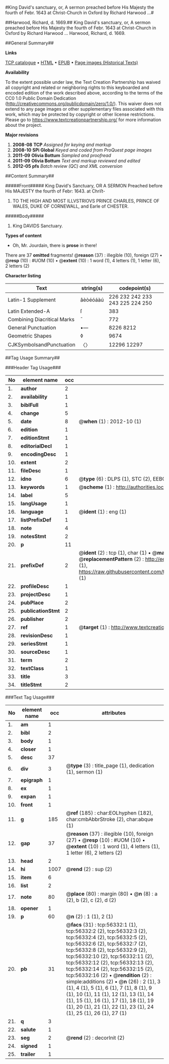 #King David's sanctuary, or, A sermon preached before His Majesty the fourth of Febr. 1643 at Christ-Church in Oxford by Richard Harwood ...#

##Harwood, Richard, d. 1669.##
King David's sanctuary, or, A sermon preached before His Majesty the fourth of Febr. 1643 at Christ-Church in Oxford by Richard Harwood ...
Harwood, Richard, d. 1669.

##General Summary##

**Links**

[TCP catalogue](http://www.ota.ox.ac.uk/tcp/)  • 
[HTML](http://tei.it.ox.ac.uk/tcp/Texts-HTML/free/A43/A43053.html)  • 
[EPUB](http://tei.it.ox.ac.uk/tcp/Texts-EPUB/free/A43/A43053.epub) • 
[Page images (Historical Texts)](https://historicaltexts.jisc.ac.uk/eebo-12212357e)

**Availability**

To the extent possible under law, the Text Creation Partnership has waived all copyright and related or neighboring rights to this keyboarded and encoded edition of the work described above, according to the terms of the CC0 1.0 Public Domain Dedication (http://creativecommons.org/publicdomain/zero/1.0/). This waiver does not extend to any page images or other supplementary files associated with this work, which may be protected by copyright or other license restrictions. Please go to https://www.textcreationpartnership.org/ for more information about the project.

**Major revisions**

1. __2008-08__ __TCP__ *Assigned for keying and markup*
1. __2008-10__ __SPi Global__ *Keyed and coded from ProQuest page images*
1. __2011-09__ __Olivia Bottum__ *Sampled and proofread*
1. __2011-09__ __Olivia Bottum__ *Text and markup reviewed and edited*
1. __2012-05__ __pfs__ *Batch review (QC) and XML conversion*

##Content Summary##

#####Front#####
King David's Sanctuary, OR A SERMON Preached before His MAJESTY the fourth of Febr: 1643. at Chriſt-
1. TO THE HIGH AND MOST ILLVSTRIOVS PRINCE CHARLES, PRINCE OF WALES, DUKE OF CORNEWALL, and Earle of CHESTER.

#####Body#####

1. King DAVIDS Sanctuary.

**Types of content**

  * Oh, Mr. Jourdain, there is **prose** in there!

There are 37 **omitted** fragments! 
 @__reason__ (37) : illegible (10), foreign (27)  •  @__resp__ (10) : #UOM (10)  •  @__extent__ (10) : 1 word (1), 4 letters (1), 1 letter (6), 2 letters (2)

**Character listing**


|Text|string(s)|codepoint(s)|
|---|---|---|
|Latin-1 Supplement|âèòéóáàú|226 232 242 233 243 225 224 250|
|Latin Extended-A|ſ|383|
|Combining             Diacritical Marks|̄|772|
|General Punctuation|•—|8226 8212|
|Geometric Shapes|◊|9674|
|CJKSymbolsandPunctuation|〈〉|12296 12297|

##Tag Usage Summary##

###Header Tag Usage###

|No|element name|occ|attributes|
|---|---|---|---|
|1.|__author__|2||
|2.|__availability__|1||
|3.|__biblFull__|1||
|4.|__change__|5||
|5.|__date__|8| @__when__ (1) : 2012-10 (1)|
|6.|__edition__|1||
|7.|__editionStmt__|1||
|8.|__editorialDecl__|1||
|9.|__encodingDesc__|1||
|10.|__extent__|2||
|11.|__fileDesc__|1||
|12.|__idno__|6| @__type__ (6) : DLPS (1), STC (2), EEBO-CITATION (1), OCLC (1), VID (1)|
|13.|__keywords__|1| @__scheme__ (1) : http://authorities.loc.gov/ (1)|
|14.|__label__|5||
|15.|__langUsage__|1||
|16.|__language__|1| @__ident__ (1) : eng (1)|
|17.|__listPrefixDef__|1||
|18.|__note__|4||
|19.|__notesStmt__|2||
|20.|__p__|11||
|21.|__prefixDef__|2| @__ident__ (2) : tcp (1), char (1)  •  @__matchPattern__ (2) : ([0-9\-]+):([0-9IVX]+) (1), (.+) (1)  •  @__replacementPattern__ (2) : http://eebo.chadwyck.com/downloadtiff?vid=$1&page=$2 (1), https://raw.githubusercontent.com/textcreationpartnership/Texts/master/tcpchars.xml#$1 (1)|
|22.|__profileDesc__|1||
|23.|__projectDesc__|1||
|24.|__pubPlace__|2||
|25.|__publicationStmt__|2||
|26.|__publisher__|2||
|27.|__ref__|1| @__target__ (1) : http://www.textcreationpartnership.org/docs/. (1)|
|28.|__revisionDesc__|1||
|29.|__seriesStmt__|1||
|30.|__sourceDesc__|1||
|31.|__term__|2||
|32.|__textClass__|1||
|33.|__title__|3||
|34.|__titleStmt__|2||


###Text Tag Usage###

|No|element name|occ|attributes|
|---|---|---|---|
|1.|__am__|1||
|2.|__bibl__|2||
|3.|__body__|1||
|4.|__closer__|1||
|5.|__desc__|37||
|6.|__div__|3| @__type__ (3) : title_page (1), dedication (1), sermon (1)|
|7.|__epigraph__|1||
|8.|__ex__|1||
|9.|__expan__|1||
|10.|__front__|1||
|11.|__g__|185| @__ref__ (185) : char:EOLhyphen (182), char:cmbAbbrStroke (2), char:abque (1)|
|12.|__gap__|37| @__reason__ (37) : illegible (10), foreign (27)  •  @__resp__ (10) : #UOM (10)  •  @__extent__ (10) : 1 word (1), 4 letters (1), 1 letter (6), 2 letters (2)|
|13.|__head__|2||
|14.|__hi__|1007| @__rend__ (2) : sup (2)|
|15.|__item__|6||
|16.|__list__|2||
|17.|__note__|80| @__place__ (80) : margin (80)  •  @__n__ (8) : a (2), b (2), c (2), d (2)|
|18.|__opener__|1||
|19.|__p__|60| @__n__ (2) : 1 (1), 2 (1)|
|20.|__pb__|31| @__facs__ (31) : tcp:56332:1 (1), tcp:56332:2 (2), tcp:56332:3 (2), tcp:56332:4 (2), tcp:56332:5 (2), tcp:56332:6 (2), tcp:56332:7 (2), tcp:56332:8 (2), tcp:56332:9 (2), tcp:56332:10 (2), tcp:56332:11 (2), tcp:56332:12 (2), tcp:56332:13 (2), tcp:56332:14 (2), tcp:56332:15 (2), tcp:56332:16 (2)  •  @__rendition__ (2) : simple:additions (2)  •  @__n__ (26) : 2 (1), 3 (1), 4 (1), 5 (1), 6 (1), 7 (1), 8 (1), 9 (1), 10 (1), 11 (1), 12 (1), 13 (1), 14 (1), 15 (1), 16 (1), 17 (1), 18 (1), 19 (1), 20 (1), 21 (1), 22 (1), 23 (1), 24 (1), 25 (1), 26 (1), 27 (1)|
|21.|__q__|3||
|22.|__salute__|1||
|23.|__seg__|2| @__rend__ (2) : decorInit (2)|
|24.|__signed__|1||
|25.|__trailer__|1||
